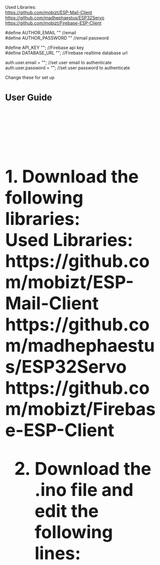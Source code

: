 Used Libraries: <br />
https://github.com/mobizt/ESP-Mail-Client <br />
https://github.com/madhephaestus/ESP32Servo <br />
https://github.com/mobizt/Firebase-ESP-Client <br />

#define AUTHOR_EMAIL "<your email>" //email <br />
#define AUTHOR_PASSWORD "<your password>" //email password <br />

#define API_KEY "<Your firebase API Key>"; //Firebase api key <br />
#define DATABASE_URL "<Your rtdb URL>"; //Firebase realtime database url <br />

auth.user.email = "<user auth email>"; //set user email to authenticate <br />
auth.user.password = "<user auth password>"; //set user password to authenticate <br />
 
 Change these for set up

**<h1>User Guide<h1>** <br/>
<p>
1. Download the following libraries: <br/>
Used Libraries: <br />
https://github.com/mobizt/ESP-Mail-Client <br />
https://github.com/madhephaestus/ESP32Servo <br />
https://github.com/mobizt/Firebase-ESP-Client <br />
 
2. Download the .ino file and edit the following lines: <br/>

<p/>
